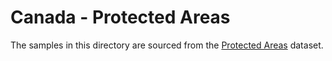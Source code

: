 # Canada - Protected Areas

The samples in this directory are sourced from the [Protected Areas](http://open.canada.ca/data/en/dataset/6c343726-1e92-451a-876a-76e17d398a1c) dataset.
